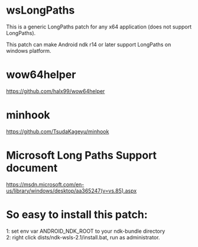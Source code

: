 # wsLongPaths
This is a generic LongPaths patch for any x64 application (does not support LongPaths).

This patch can make Android ndk r14 or later support LongPaths on windows platform.

  
  
# wow64helper
https://github.com/halx99/wow64helper

# minhook
https://github.com/TsudaKageyu/minhook

# Microsoft Long Paths Support document
https://msdn.microsoft.com/en-us/library/windows/desktop/aa365247(v=vs.85).aspx


# So easy to install this patch:  
1: set env var ANDROID_NDK_ROOT to your ndk-bundle directory  
2: right click dists/ndk-wsls-2.1/install.bat, run as administrator.  
